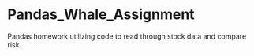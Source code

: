 # Pandas_Whale_Assignment
Pandas homework utilizing code to read through stock data and compare risk. 
